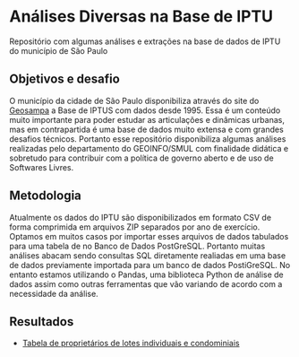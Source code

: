 # Análises Diversas na Base de IPTU

Repositório com algumas análises e extrações na base de dados de IPTU do município de São Paulo

## Objetivos e desafio

O município da cidade de São Paulo disponibiliza através do site do [Geosampa](http://geosampa.prefeitura.sp.gov.br/PaginasPublicas/_SBC.aspx) a Base de IPTUS com dados desde 1995. Essa é um conteúdo muito importante para poder estudar as articulações e dinâmicas urbanas, mas em contrapartida é uma base de dados muito extensa e com grandes desafios técnicos. Portanto esse repositório disponibiliza algumas análises realizadas pelo departamento do GEOINFO/SMUL com finalidade didática e sobretudo para contribuir com a política de governo aberto e de uso de Softwares Livres.

## Metodologia

Atualmente os dados do IPTU são disponibilizados em formato CSV de forma comprimida em arquivos ZIP separados por ano de exercício. Optamos em muitos casos por importar esses arquivos de dados tabulados para uma tabela de no Banco de Dados PostGreSQL. Portanto muitas análises abacam sendo consultas SQL diretamente realiadas em uma base de dados previamente importada para um banco de dados PostiGreSQL.
No entanto estamos utilizando o Pandas, uma biblioteca Python de análise de dados assim como outras ferramentas que vão variando de acordo com a necessidade da análise.

## Resultados

- [Tabela de proprietários de lotes individuais e condominiais](https://github.com/geoinfo-smdu/Analises-Diversas-na-Base-de-IPTU/tree/master/lotes-condominiais-individuais)
